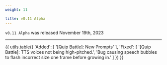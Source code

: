 ```yaml
---
weight: 11

title: v0.11 Alpha
---
```


`v0.11 Alpha` was released November 19th, 2023

----

{{ utils.table({
    'Added': [
        '[Quip Battle]: New Prompts'
    ],
    'Fixed': [
        '[Quip Battle]: TTS voices not being high-pitched.',
        'Bug causing speech bubbles to flash incorrect size one frame before growing in.'
    ]
}) }}